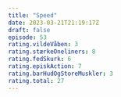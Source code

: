 ```yaml
---
title: "Speed"
date: 2023-03-21T21:19:17Z
draft: false
episode: 53
rating.vildeVåben: 3
rating.stærkeOneliners: 8
rating.fedSkurk: 6
rating.episkAction: 7
rating.barHudOgStoreMuskler: 3
rating.total: 27
---
```


